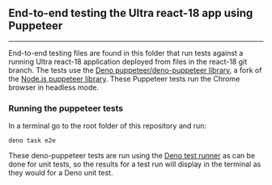 ## End-to-end testing the Ultra react-18 app using Puppeteer

---

End-to-end testing files are found in this folder that run tests against a
running Ultra react-18 application deployed from files in the react-18 git branch. The tests use the
[Deno puppeteer/deno-puppeteer library](https://doc.deno.land/https://deno.land/x/puppeteer@9.0.2/mod.ts),
a fork of the [Node.js puppeteer library](https://pptr.dev/). These Puppeteer tests run the Chrome browser in headless mode.

### Running the puppeteer tests

In a terminal go to the root folder of this repository and run:

```
deno task e2e
```

These deno-puppeteer tests are run using the
[Deno test runner](https://deno.land/manual/testing) as can be done for unit tests, so the results for a test run will display in the terminal as they would for a Deno unit test.
